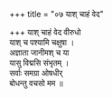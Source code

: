 +++
title = "०७ याश् चाहं वेद"

+++
याश् चाहं वेद वीरुधो  
याश् च पश्यामि चक्षुषा ।  
अज्ञाता जानीमश् च या  
यासु विद्मसि संभृतम् ।  
सर्वाः समग्रा ओषधीर्  
बोधन्तु वचसो मम ॥